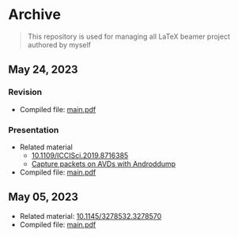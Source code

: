 # Archive

> This repository is used for managing all LaTeX beamer project authored by myself

## May 24, 2023

### Revision

- Compiled file: [main.pdf](/may24-flowchart/out/main.pdf)

### Presentation

- Related material
  - [10.1109/ICCISci.2019.8716385](https://ieeexplore.ieee.org/document/8716385)
  - [Capture packets on AVDs with Androddump](https://academic.sfeng.ca/blog/capture-avd-traffic-androiddump/)
- Compiled file: [main.pdf](/may24-gen-data/out/main.pdf)


## May 05, 2023

- Related material: [10.1145/3278532.3278570](https://dl.acm.org/doi/10.1145/3278532.3278570)
- Compiled file: [main.pdf](/may05-vpn/out/main.pdf)